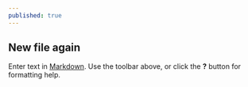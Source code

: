 ```yaml
---
published: true
---
```


## New file again

Enter text in [Markdown](http://daringfireball.net/projects/markdown/). Use the toolbar above, or click the **?** button for formatting help.
